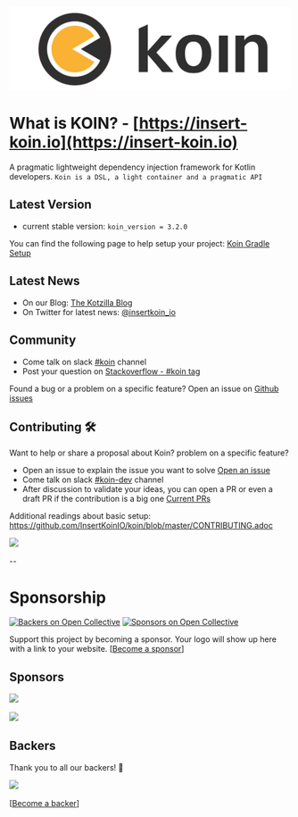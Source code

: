 ![logo](./docs/img/koin_main_logo.png)

# What is KOIN? - [https://insert-koin.io](https://insert-koin.io)
 
A pragmatic lightweight dependency injection framework for Kotlin developers. `Koin is a DSL, a light container and a pragmatic API`

## Latest Version

- current stable version: `koin_version = 3.2.0`

You can find the following page to help setup your project: [Koin Gradle Setup](https://insert-koin.io/docs/setup/v3.2)

## Latest News
- On our Blog: [The Kotzilla Blog](https://blog.kotzilla.io/)
- On Twitter for latest news: [@insertkoin_io](https://twitter.com/insertkoin_io)

## Community 
- Come talk on slack [#koin](https://kotlinlang.slack.com/?redir=%2Fmessages%2Fkoin) channel
- Post your question on [Stackoverflow - #koin tag](https://stackoverflow.com/questions/tagged/koin)

Found a bug or a problem on a specific feature? Open an issue on [Github issues](https://github.com/InsertKoinIO/koin/issues)

## Contributing 🛠

Want to help or share a proposal about Koin? problem on a specific feature? 

- Open an issue to explain the issue you want to solve [Open an issue](https://github.com/InsertKoinIO/koin/issues)
- Come talk on slack [#koin-dev](https://kotlinlang.slack.com/?redir=%2Fmessages%2Fkoin-dev) channel
- After discussion to validate your ideas, you can open a PR or even a draft PR if the contribution is a big one [Current PRs](https://github.com/InsertKoinIO/koin/pulls)

Additional readings about basic setup: https://github.com/InsertKoinIO/koin/blob/master/CONTRIBUTING.adoc

<a href="https://github.com/InsertKoinIO/koin/graphs/contributors"><img src="https://opencollective.com/koin/contributors.svg?width=890&button=false" /></a>

--

# Sponsorship

[![Backers on Open Collective](https://opencollective.com/koin/backers/badge.svg)](#backers)
[![Sponsors on Open Collective](https://opencollective.com/koin/sponsors/badge.svg)](#sponsors) 

Support this project by becoming a sponsor. Your logo will show up here with a link to your website. [[Become a sponsor](https://opencollective.com/koin#sponsor)]

## Sponsors

<a href="https://getstream.io/chat/sdk/android/?utm_source=koin&utm_medium=sponsorship&utm_content=developer" target="_blank"><img src="https://github.com/InsertKoinIO/koin/blob/master/docs/img/sponsors/stream-logo-2x.png"></a>

<a href="https://opencollective.com/koin#sponsors" target="_blank"><img src="https://opencollective.com/koin/sponsors.svg?width=890"></a>

## Backers

Thank you to all our backers! 🙏

<a href="https://opencollective.com/koin#backers" target="_blank"><img src="https://opencollective.com/koin/backers.svg?width=890"></a>

[[Become a backer](https://opencollective.com/koin#backer)]


